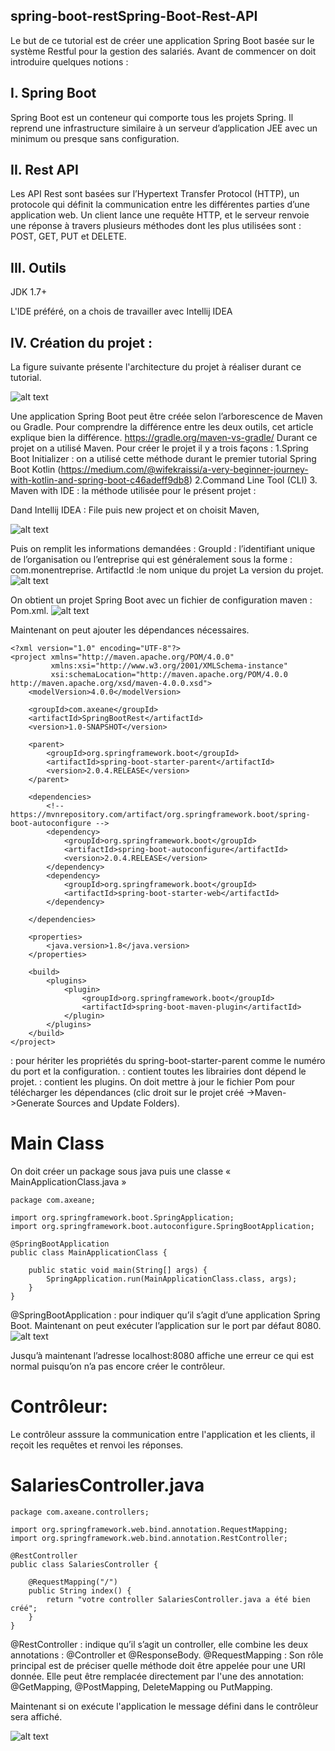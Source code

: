 ##  spring-boot-restSpring-Boot-Rest-API 

Le but de ce tutorial est de créer une application Spring Boot basée sur le système Restful pour la gestion des salariés.
Avant de commencer on doit introduire quelques notions :
## I.	Spring Boot
Spring Boot est un conteneur qui comporte tous les projets Spring. Il reprend une infrastructure similaire à un serveur d’application JEE avec un minimum ou presque sans configuration.
## II.	Rest API
Les API Rest sont basées sur l’Hypertext Transfer Protocol (HTTP), un protocole qui définit la communication entre les différentes parties d’une application web. Un client lance une requête HTTP, et le serveur renvoie une réponse à travers plusieurs méthodes dont les plus utilisées sont : POST, GET, PUT et  DELETE.
## III.	Outils
JDK 1.7+

L'IDE préféré, on a chois de travailler avec Intellij IDEA

## IV.	Création du projet :

La figure suivante présente l'architecture du projet à réaliser durant ce tutorial.

   ![alt text](https://github.com/WifekRaissi/spring-boot-rest/blob/master/src/main/resources/images/architecture.PNG)

Une application Spring Boot peut être créée selon l’arborescence  de Maven ou Gradle. Pour comprendre la différence entre les deux outils, cet article explique bien la différence.
https://gradle.org/maven-vs-gradle/
Durant ce projet on a utilisé Maven.
Pour créer le projet il y a trois façons : 
1.Spring Boot Initializer : on a utilisé cette méthode durant le premier tutorial Spring Boot Kotlin    (https://medium.com/@wifekraissi/a-very-beginner-journey-with-kotlin-and-spring-boot-c46adeff9db8)
2.Command Line Tool (CLI)
3. Maven with IDE : la méthode utilisée pour le présent projet :

Dand Intellij IDEA : File puis new project et on choisit Maven,

   ![alt text](https://github.com/WifekRaissi/spring-boot-rest/blob/master/src/main/resources/images/nouveauprojet.png)

   
 Puis on remplit les informations demandées :
 GroupId : l’identifiant unique de l’organisation ou l’entreprise qui est généralement sous la forme : com.monentreprise.
 ArtifactId :le nom unique du projet
 La version du projet.
      ![alt text](https://github.com/WifekRaissi/spring-boot-rest/blob/master/src/main/resources/images/2.png)

On obtient un projet Spring Boot avec un fichier de configuration maven : Pom.xml.
      ![alt text](https://github.com/WifekRaissi/spring-boot-rest/blob/master/src/main/resources/images/3.png)

 
Maintenant on peut ajouter les dépendances nécessaires.
```
<?xml version="1.0" encoding="UTF-8"?>
<project xmlns="http://maven.apache.org/POM/4.0.0"
         xmlns:xsi="http://www.w3.org/2001/XMLSchema-instance"
         xsi:schemaLocation="http://maven.apache.org/POM/4.0.0 http://maven.apache.org/xsd/maven-4.0.0.xsd">
    <modelVersion>4.0.0</modelVersion>

    <groupId>com.axeane</groupId>
    <artifactId>SpringBootRest</artifactId>
    <version>1.0-SNAPSHOT</version>

    <parent>
        <groupId>org.springframework.boot</groupId>
        <artifactId>spring-boot-starter-parent</artifactId>
        <version>2.0.4.RELEASE</version>
    </parent>

    <dependencies>
        <!-- https://mvnrepository.com/artifact/org.springframework.boot/spring-boot-autoconfigure -->
        <dependency>
            <groupId>org.springframework.boot</groupId>
            <artifactId>spring-boot-autoconfigure</artifactId>
            <version>2.0.4.RELEASE</version>
        </dependency>
        <dependency>
            <groupId>org.springframework.boot</groupId>
            <artifactId>spring-boot-starter-web</artifactId>
        </dependency>

    </dependencies>

    <properties>
        <java.version>1.8</java.version>
    </properties>

    <build>
        <plugins>
            <plugin>
                <groupId>org.springframework.boot</groupId>
                <artifactId>spring-boot-maven-plugin</artifactId>
            </plugin>
        </plugins>
    </build>
</project>

```


<parent> : pour hériter les propriétés du spring-boot-starter-parent comme le numéro du port  et la configuration.
<dependencies> : contient toutes les librairies dont dépend le projet.
<build> : contient les plugins.
On doit mettre à jour le fichier Pom pour télécharger les dépendances (clic droit sur le projet créé ->Maven->Generate Sources and Update Folders).

# Main Class 
On doit créer un package sous java puis une classe « MainApplicationClass.java »
```
package com.axeane;

import org.springframework.boot.SpringApplication;
import org.springframework.boot.autoconfigure.SpringBootApplication;

@SpringBootApplication
public class MainApplicationClass {

    public static void main(String[] args) {
        SpringApplication.run(MainApplicationClass.class, args);
    }
}
```
@SpringBootApplication : pour indiquer qu’il s’agit d’une application Spring Boot.
Maintenant on peut exécuter l’application sur le port par défaut 8080. 
               ![alt text](https://github.com/WifekRaissi/spring-boot-rest/blob/master/src/main/resources/images/4.png)

Jusqu’à maintenant l’adresse localhost:8080 affiche une erreur ce qui est normal puisqu’on n’a pas encore créer le contrôleur. 

# Contrôleur:
Le contrôleur asssure la communication entre l'application et les clients, il reçoit les requêtes  et renvoi les réponses.

# SalariesController.java
```
package com.axeane.controllers;

import org.springframework.web.bind.annotation.RequestMapping;
import org.springframework.web.bind.annotation.RestController;

@RestController
public class SalariesController {

    @RequestMapping("/")
    public String index() {
        return "votre controller SalariesController.java a été bien créé";
    }
}
```


@RestController : indique qu’il s’agit un controller, elle combine les deux annotations : @Controller et @ResponseBody.
@RequestMapping : Son rôle principal est de préciser quelle méthode doit être appelée pour une URI donnée. Elle peut être remplacée directement par l'une des annotation: @GetMapping, @PostMapping, DeleteMapping ou PutMapping.

Maintenant si on exécute l'application le message défini dans le contrôleur sera affiché.

   ![alt text](https://github.com/WifekRaissi/spring-boot-rest/blob/master/src/main/resources/images/5.png)





 
 






